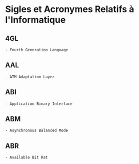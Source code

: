 # **Sigles et Acronymes Relatifs à l'Informatique**

## **4GL**

    - Fourth Generation Language

## **AAL**

    - ATM Adaptation Layer

## **ABI**

    - Application Binary Interface

 ## **ABM**

    - Asynchronous Balanced Mode

 ## **ABR**

    - Available Bit Rat

   